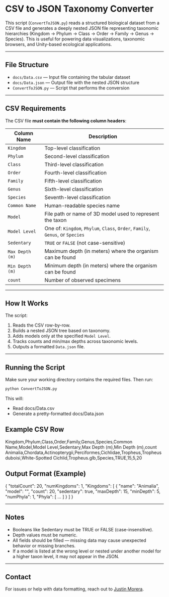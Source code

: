 # CSV to JSON Taxonomy Converter

This script (`ConvertToJSON.py`) reads a structured biological dataset from a CSV file and generates a deeply nested JSON file representing taxonomic hierarchies (Kingdom → Phylum → Class → Order → Family → Genus → Species). This is useful for powering data visualizations, taxonomic browsers, and Unity-based ecological applications.

---

## File Structure

- `docs/Data.csv` — Input file containing the tabular dataset
- `docs/Data.json` — Output file with the nested JSON structure
- `ConvertToJSON.py` — Script that performs the conversion

---

## CSV Requirements

The CSV file **must contain the following column headers**:

| Column Name        | Description                                                                 |
|--------------------|-----------------------------------------------------------------------------|
| `Kingdom`          | Top-level classification                                                    |
| `Phylum`           | Second-level classification                                                 |
| `Class`            | Third-level classification                                                  |
| `Order`            | Fourth-level classification                                                 |
| `Family`           | Fifth-level classification                                                  |
| `Genus`            | Sixth-level classification                                                  |
| `Species`          | Seventh-level classification                                                |
| `Common Name`      | Human-readable species name                                                 |
| `Model`            | File path or name of 3D model used to represent the taxon                   |
| `Model Level`      | One of: `Kingdom`, `Phylum`, `Class`, `Order`, `Family`, `Genus`, or `Species` |
| `Sedentary`        | `TRUE` or `FALSE` (not case-sensitive)                                      |
| `Max Depth (m)`    | Maximum depth (in meters) where the organism can be found                   |
| `Min Depth (m)`    | Minimum depth (in meters) where the organism can be found                   |
| `count`            | Number of observed specimens                                                |

---

## How It Works

The script:
1. Reads the CSV row-by-row.
2. Builds a nested JSON tree based on taxonomy.
3. Adds models only at the specified `Model Level`.
4. Tracks counts and min/max depths across taxonomic levels.
5. Outputs a formatted `Data.json` file.

---

## Running the Script

Make sure your working directory contains the required files. Then run:

```bash
python ConvertToJSON.py
```

This will:
* Read docs/Data.csv
* Generate a pretty-formatted docs/Data.json

## Example CSV Row
Kingdom,Phylum,Class,Order,Family,Genus,Species,Common Name,Model,Model Level,Sedentary,Max Depth (m),Min Depth (m),count
Animalia,Chordata,Actinopterygii,Perciformes,Cichlidae,Tropheus,Tropheus duboisi,White-Spotted Cichlid,Tropheus.glb,Species,TRUE,15,5,20

## Output Format (Example)
{
  "totalCount": 20,
  "numKingdoms": 1,
  "Kingdoms": [
    {
      "name": "Animalia",
      "model": "",
      "count": 20,
      "sedentary": true,
      "maxDepth": 15,
      "minDepth": 5,
      "numPhyla": 1,
      "Phyla": [
        ...
      ]
    }
  ]
}

---

## Notes
* Booleans like Sedentary must be TRUE or FALSE (case-insensitive).
* Depth values must be numeric.
* All fields should be filled — missing data may cause unexpected behavior or missing branches.
* If a model is listed at the wrong level or nested under another model for a higher taxon level, it may not appear in the JSON.

---

## Contact
For issues or help with data formatting, reach out to [Justin Morera](mailto:mustinjorera@gmail.com).